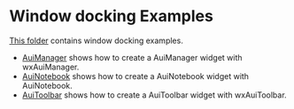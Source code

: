 # Window docking Examples

[This folder](.) contains window docking examples.

* [AuiManager](AuiManager/README.md) shows how to create a AuiManager widget with wxAuiManager.
* [AuiNotebook](AuiNotebook/README.md) shows how to create a AuiNotebook widget with AuiNotebook.
* [AuiToolbar](AuiToolbar/README.md) shows how to create a AuiToolbar widget with wxAuiToolbar.
